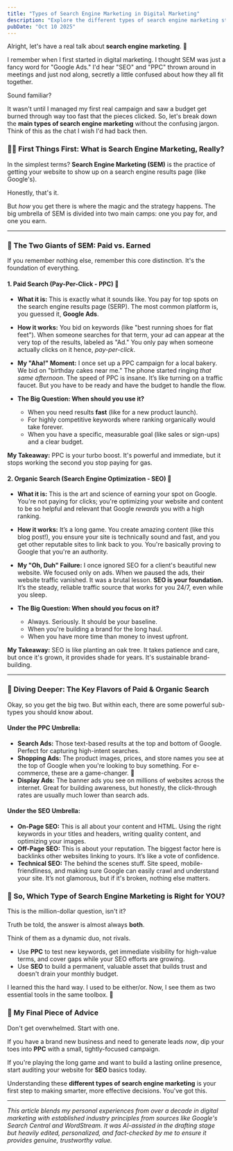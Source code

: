 ```yaml
---
title: "Types of Search Engine Marketing in Digital Marketing"
description: "Explore the different types of search engine marketing strategies in digital marketing. Boost your visibility and attract more customers with expert insights."
pubDate: "Oct 10 2025"
---
```


Alright, let's have a real talk about **search engine marketing**. 🤔

I remember when I first started in digital marketing. I thought SEM was just a fancy word for "Google Ads." I'd hear "SEO" and "PPC" thrown around in meetings and just nod along, secretly a little confused about how they all fit together.

Sound familiar?

It wasn't until I managed my first real campaign and saw a budget get burned through way too fast that the pieces clicked. So, let's break down the **main types of search engine marketing** without the confusing jargon. Think of this as the chat I wish I'd had back then.

### 🤷‍♀️ First Things First: What is Search Engine Marketing, Really?

In the simplest terms? **Search Engine Marketing (SEM)** is the practice of getting your website to show up on a search engine results page (like Google's).

Honestly, that's it.

But *how* you get there is where the magic and the strategy happens. The big umbrella of SEM is divided into two main camps: one you pay for, and one you earn.

---

### 🥇 The Two Giants of SEM: Paid vs. Earned

If you remember nothing else, remember this core distinction. It's the foundation of everything.

#### **1. Paid Search (Pay-Per-Click - PPC) 🎯**

*   **What it is:** This is exactly what it sounds like. You pay for top spots on the search engine results page (SERP). The most common platform is, you guessed it, **Google Ads**.

*   **How it works:** You bid on keywords (like "best running shoes for flat feet"). When someone searches for that term, your ad can appear at the very top of the results, labeled as "Ad." You only pay when someone actually clicks on it hence, *pay-per-click*.

*   **My "Aha!" Moment:** I once set up a PPC campaign for a local bakery. We bid on "birthday cakes near me." The phone started ringing *that same afternoon*. The speed of PPC is insane. It’s like turning on a traffic faucet. But you have to be ready and have the budget to handle the flow.

*   **The Big Question: When should you use it?**
    *   When you need results **fast** (like for a new product launch).
    *   For highly competitive keywords where ranking organically would take forever.
    *   When you have a specific, measurable goal (like sales or sign-ups) and a clear budget.

**My Takeaway:** PPC is your turbo boost. It's powerful and immediate, but it stops working the second you stop paying for gas.

#### **2. Organic Search (Search Engine Optimization - SEO) 🌱**

*   **What it is:** This is the art and science of earning your spot on Google. You're not paying for clicks; you're optimizing your website and content to be so helpful and relevant that Google *rewards* you with a high ranking.

*   **How it works:** It’s a long game. You create amazing content (like this blog post!), you ensure your site is technically sound and fast, and you get other reputable sites to link back to you. You're basically proving to Google that you're an authority.

*   **My "Oh, Duh" Failure:** I once ignored SEO for a client's beautiful new website. We focused only on ads. When we paused the ads, their website traffic vanished. It was a brutal lesson. **SEO is your foundation.** It’s the steady, reliable traffic source that works for you 24/7, even while you sleep.

*   **The Big Question: When should you focus on it?**
    *   Always. Seriously. It should be your baseline.
    *   When you're building a brand for the long haul.
    *   When you have more time than money to invest upfront.

**My Takeaway:** SEO is like planting an oak tree. It takes patience and care, but once it's grown, it provides shade for years. It's sustainable brand-building.

---

### 🧐 Diving Deeper: The Key Flavors of Paid & Organic Search

Okay, so you get the big two. But within each, there are some powerful sub-types you should know about.

#### **Under the PPC Umbrella:**

*   **Search Ads:** Those text-based results at the top and bottom of Google. Perfect for capturing high-intent searches.
*   **Shopping Ads:** The product images, prices, and store names you see at the top of Google when you're looking to buy something. For e-commerce, these are a game-changer. 🛒
*   **Display Ads:** The banner ads you see on millions of websites across the internet. Great for building awareness, but honestly, the click-through rates are usually much lower than search ads.

#### **Under the SEO Umbrella:**

*   **On-Page SEO:** This is all about your content and HTML. Using the right keywords in your titles and headers, writing quality content, and optimizing your images.
*   **Off-Page SEO:** This is about your reputation. The biggest factor here is backlinks other websites linking to yours. It’s like a vote of confidence.
*   **Technical SEO:** The behind the scenes stuff. Site speed, mobile-friendliness, and making sure Google can easily crawl and understand your site. It’s not glamorous, but if it's broken, nothing else matters.

### 🤔 So, Which Type of Search Engine Marketing is Right for YOU?

This is the million-dollar question, isn't it?

Truth be told, the answer is almost always **both**.

Think of them as a dynamic duo, not rivals.

*   Use **PPC** to test new keywords, get immediate visibility for high-value terms, and cover gaps while your SEO efforts are growing.
*   Use **SEO** to build a permanent, valuable asset that builds trust and doesn't drain your monthly budget.

I learned this the hard way. I used to be either/or. Now, I see them as two essential tools in the same toolbox. 🧰

### 💭 My Final Piece of Advice

Don't get overwhelmed. Start with one.

If you have a brand new business and need to generate leads *now*, dip your toes into **PPC** with a small, tightly-focused campaign.

If you're playing the long game and want to build a lasting online presence, start auditing your website for **SEO** basics today.

Understanding these **different types of search engine marketing** is your first step to making smarter, more effective decisions. You've got this.

***

*This article blends my personal experiences from over a decade in digital marketing with established industry principles from sources like Google's Search Central and WordStream. It was AI-assisted in the drafting stage but heavily edited, personalized, and fact-checked by me to ensure it provides genuine, trustworthy value.*